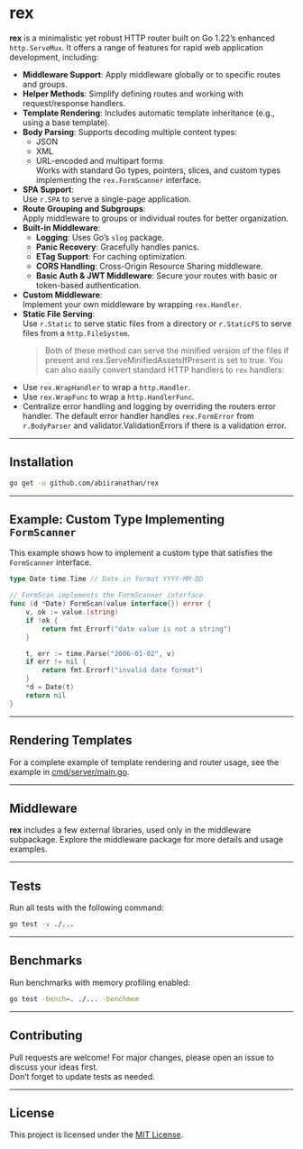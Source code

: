 # rex

**rex** is a minimalistic yet robust HTTP router built on Go 1.22’s enhanced `http.ServeMux`. It offers a range of features for rapid web application development, including:

- **Middleware Support**: Apply middleware globally or to specific routes and groups.
- **Helper Methods**: Simplify defining routes and working with request/response handlers.
- **Template Rendering**: Includes automatic template inheritance (e.g., using a base template).
- **Body Parsing**: Supports decoding multiple content types:
  - JSON
  - XML
  - URL-encoded and multipart forms  
  Works with standard Go types, pointers, slices, and custom types implementing the `rex.FormScanner` interface.
- **SPA Support**:  
  Use `r.SPA` to serve a single-page application.
- **Route Grouping and Subgroups**:  
  Apply middleware to groups or individual routes for better organization.
- **Built-in Middleware**:
  - **Logging**: Uses Go’s `slog` package.
  - **Panic Recovery**: Gracefully handles panics.
  - **ETag Support**: For caching optimization.
  - **CORS Handling**: Cross-Origin Resource Sharing middleware.
  - **Basic Auth & JWT Middleware**: Secure your routes with basic or token-based authentication.
- **Custom Middleware**:  
  Implement your own middleware by wrapping `rex.Handler`.
- **Static File Serving**:  
  Use `r.Static` to serve static files from a directory or `r.StaticFS` to serve files from a `http.FileSystem`.
  > Both of these method can serve the minified version of the files if present and rex.ServeMinifiedAssetsIfPresent is set to true.
You can also easily convert standard HTTP handlers to `rex` handlers:
- Use `rex.WrapHandler` to wrap a `http.Handler`.  
- Use `rex.WrapFunc` to wrap a `http.HandlerFunc`.  
- Centralize error handling and logging by overriding the routers error handler. The default error handler handles `rex.FormError` from `r.BodyParser` and validator.ValidationErrors if there is a validation error.
---

## Installation

```bash
go get -u github.com/abiiranathan/rex
```

---

## Example: Custom Type Implementing `FormScanner`

This example shows how to implement a custom type that satisfies the `FormScanner` interface.

```go
type Date time.Time // Date in format YYYY-MM-DD

// FormScan implements the FormScanner interface.
func (d *Date) FormScan(value interface{}) error {
	v, ok := value.(string)
	if !ok {
		return fmt.Errorf("date value is not a string")
	}

	t, err := time.Parse("2006-01-02", v)
	if err != nil {
		return fmt.Errorf("invalid date format")
	}
	*d = Date(t)
	return nil
}
```

---

## Rendering Templates

For a complete example of template rendering and router usage, see the example in [cmd/server/main.go](./cmd/server/main.go).

---

## Middleware

**rex** includes a few external libraries, used only in the middleware subpackage. Explore the middleware package for more details and usage examples.

---

## Tests

Run all tests with the following command:

```bash
go test -v ./...
```

---

## Benchmarks

Run benchmarks with memory profiling enabled:

```bash
go test -bench=. ./... -benchmem
```

---

## Contributing

Pull requests are welcome! For major changes, please open an issue to discuss your ideas first.  
Don’t forget to update tests as needed.

---

## License

This project is licensed under the [MIT License](https://choosealicense.com/licenses/mit/).